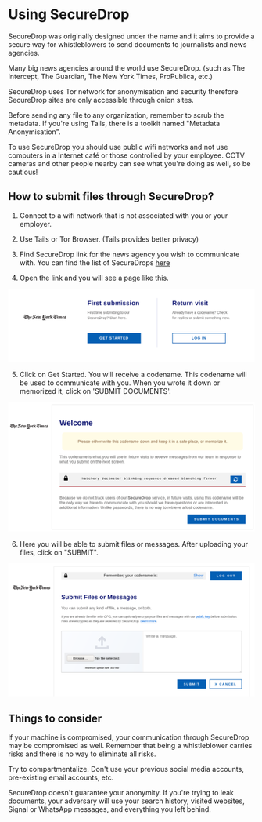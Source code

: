 Using SecureDrop
===

SecureDrop was originally designed under the name and it aims to provide a secure way for whistleblowers to send documents to journalists and news agencies.

Many big news agencies around the world use SecureDrop. (such as The Intercept, The Guardian, The New York Times, ProPublica, etc.)


SecureDrop uses Tor network for anonymisation and security therefore SecureDrop sites are only accessible through onion sites.

Before sending any file to any organization, remember to scrub the metadata. If you're using Tails, there is a toolkit named "Metadata Anonymisation".

To use SecureDrop you should use public wifi networks and not use computers in a Internet café or those controlled by your employee. CCTV cameras and other people nearby can see what you're doing as well, so be cautious!


How to submit files through SecureDrop?
---

1. Connect to a wifi network that is not associated with you or your employer.

2. Use Tails or Tor Browser. (Tails provides better privacy)

3. Find SecureDrop link for the news agency you wish to communicate with. You can find the list of SecureDrops [here](https://securedrop.org/directory/)

4. Open the link and you will see a page like this.

![SecureDrop - New York Times](secdrop_nytimes.png)

5. Click on Get Started. You will receive a codename. This codename will be used to communicate with you. When you wrote it down or memorized it, click on 'SUBMIT DOCUMENTS'.

![Codename](newyorktimes.png)

6. Here you will be able to submit files or messages. After uploading your files, click on "SUBMIT".

![Submit button](submit.png)

Things to consider
---

If your machine is compromised, your communication through SecureDrop may be compromised as well. Remember that being a whistleblower carries risks and there is no way to eliminate all risks.

Try to compartmentalize. Don't use your previous social media accounts, pre-existing email accounts, etc.

SecureDrop doesn't guarantee your anonymity. If you're trying to leak documents, your adversary will use your search history, visited websites, Signal or WhatsApp messages, and everything you left behind.

